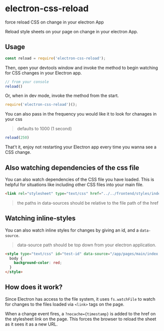 # electron-css-reload
force reload CSS on change in your electron App

Reload style sheets on your page on change in your electron App.

## Usage

```javascript
const reload = require('electron-css-reload');
```

Then, open your devtools window and invoke the method to begin watching for CSS changes in your Electron app.

```javascript
// from your console
reload()
```

Or, when in dev mode, invoke the method from the start.

```javascript
require('electron-css-reload')();
```

You can also pass in the frequency you would like it to look for chanages in your css
> defaults to 1000 (1 second)

```javascript
reload(250)
```

That't it, enjoy not restarting your Electron app every time you wanna see a CSS change.

## Also watching dependencies of the css file

You can also watch dependencies of the CSS file you have loaded. This is helpful for situations like including other CSS files into your main file.


```html
<link rel="stylesheet" type="text/css" href="../../frontend/styles/index.css" data-source="fonts.css,animations.css"/>
```

> the paths in data-sources should be relative to the file path of the href

## Watching inline-styles

You can also watch inline styles for changes by giving an id, and a ```data-source```.


> data-source path should be top down from your electron application.

```html
<style type="text/css" id="test-id" data-source="/app/pages/main/index.html">
  body {
    background-color: red;
  }
</style>
```

## How does it work?

Since Electron has access to the file system, it uses ```fs.watchFile``` to watch for changes to the files loaded via ```<link>``` tags on the page.

When a change event fires, a ```?nocache={timestamp}``` is added to the href on the stylesheet link on the page.
This forces the browser to reload the sheet as it sees it as a new URL.
